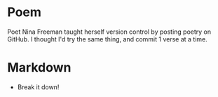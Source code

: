 # Poem
Poet Nina Freeman taught herself version control by posting poetry on GitHub.
I thought I'd try the same thing, and commit 1 verse at a time.
# Markdown
- Break it down!
